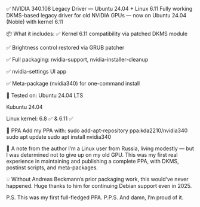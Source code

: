 ✅ NVIDIA 340.108 Legacy Driver — Ubuntu 24.04 + Linux 6.11
Fully working DKMS-based legacy driver for old NVIDIA GPUs — now on Ubuntu 24.04 (Noble) with kernel 6.11

📦 What it includes:
✅ Kernel 6.11 compatibility via patched DKMS module

✅ Brightness control restored via GRUB patcher

✅ Full packaging: nvidia-support, nvidia-installer-cleanup

✅ nvidia-settings UI app

✅ Meta-package (nvidia340) for one-command install

🧪 Tested on:
Ubuntu 24.04 LTS

Kubuntu 24.04

Linux kernel: 6.8 ✅ & 6.11 ✅

🔗 PPA
Add my PPA with:
sudo add-apt-repository ppa:kda2210/nvidia340
sudo apt update
sudo apt install nvidia340

🙏 A note from the author
I’m a Linux user from Russia, living modestly — but I was determined not to give up on my old GPU.
This was my first real experience in maintaining and publishing a complete PPA, with DKMS, postinst scripts, and meta-packages.

💡 Without Andreas Beckmann’s prior packaging work, this would’ve never happened.
Huge thanks to him for continuing Debian support even in 2025.

P.S. This was my first full-fledged PPA.
P.P.S. And damn, I’m proud of it.
